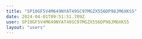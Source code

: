 ```yaml
---
title: "SP10GF5V4M649NYAT49SC97MGZX556DP98JM6XKS5"
date: 2024-04-01T09:51:51.709Z
user: SP10GF5V4M649NYAT49SC97MGZX556DP98JM6XKS5
layout: "users"
---
```

    